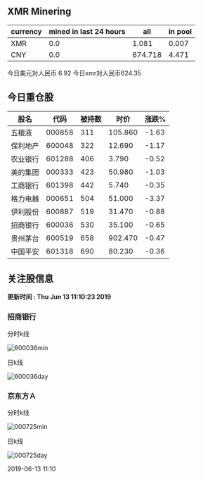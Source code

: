 ## XMR Minering

|currency|mined in last 24 hours|all|in pool|
|---|---|---|---|
|XMR|0.0|1.081|0.007|
|CNY|0.0|674.718|4.471|

今日美元对人民币 6.92	今日xmr对人民币624.35


## 今日重仓股 

|股名|代码|被持数|时价|涨跌%|
|---|---|---|---|---|
|五粮液|000858|311|105.860|-1.63|
|保利地产|600048|322|12.690|-1.17|
|农业银行|601288|406|3.790|-0.52|
|美的集团|000333|423|50.980|-1.03|
|工商银行|601398|442|5.740|-0.35|
|格力电器|000651|504|51.000|-3.37|
|伊利股份|600887|519|31.470|-0.88|
|招商银行|600036|530|35.100|-0.65|
|贵州茅台|600519|658|902.470|-0.47|
|中国平安|601318|690|80.230|-0.36|

## 关注股信息
**更新时间 : Thu Jun 13 11:10:23 2019**
### 招商银行 
分时k线

![600036min](http://image.sinajs.cn/newchart/min/n/sh600036.gif)

日k线

![600036day](http://image.sinajs.cn/newchart/daily/n/sh600036.gif)

### 京东方Ａ 
分时k线

![000725min](http://image.sinajs.cn/newchart/min/n/sz000725.gif)

日k线

![000725day](http://image.sinajs.cn/newchart/daily/n/sz000725.gif)

2019-06-13 11:10